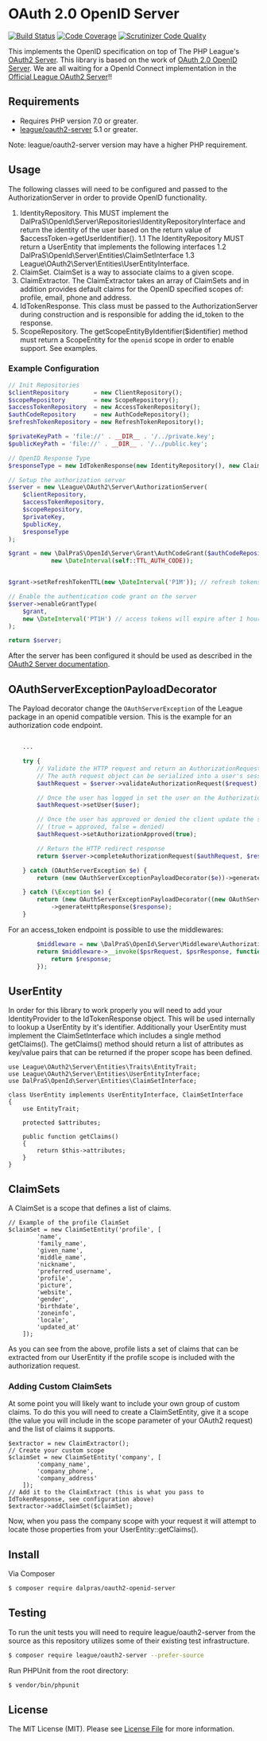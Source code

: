 # OAuth 2.0 OpenID Server

[![Build Status](https://travis-ci.org/dalpras/oauth2-openid-server.svg?branch=master)](https://travis-ci.org/dalpras/oauth2-openid-server) [![Code Coverage](https://scrutinizer-ci.com/g/dalpras/oauth2-openid-server/badges/coverage.png?b=master)](https://scrutinizer-ci.com/g/dalpras/oauth2-openid-server/?branch=master) [![Scrutinizer Code Quality](https://scrutinizer-ci.com/g/dalpras/oauth2-openid-server/badges/quality-score.png?b=master)](https://scrutinizer-ci.com/g/dalpras/oauth2-openid-server/?branch=master)

This implements the OpenID specification on top of The PHP League's [OAuth2 Server](https://github.com/thephpleague/oauth2-server).
This library is based on the work of [OAuth 2.0 OpenID Server](https://github.com/dalpras/oauth2-openid-server).
We are all waiting for a OpenId Connect implementation in the [Official League OAuth2 Server](https://github.com/thephpleague/oauth2-server)!!

## Requirements

* Requires PHP version 7.0 or greater.
* [league/oauth2-server](https://github.com/thephpleague/oauth2-server) 5.1 or greater.

Note: league/oauth2-server version may have a higher PHP requirement.

## Usage
The following classes will need to be configured and passed to the AuthorizationServer in order to provide OpenID functionality.

1. IdentityRepository.  This MUST implement the DalPraS\OpenId\Server\Repositories\IdentityRepositoryInterface and return the identity of the user based on the return value of $accessToken->getUserIdentifier().
    1.1 The IdentityRepository MUST return a UserEntity that implements the following interfaces
      1.2 DalPraS\OpenId\Server\Entities\ClaimSetInterface
      1.3 League\OAuth2\Server\Entities\UserEntityInterface.
2. ClaimSet.  ClaimSet is a way to associate claims to a given scope.
3. ClaimExtractor. The ClaimExtractor takes an array of ClaimSets and in addition provides default claims for the OpenID specified scopes of: profile, email, phone and address.
1. IdTokenResponse. This class must be passed to the AuthorizationServer during construction and is responsible for adding the id_token to the response.
1. ScopeRepository. The getScopeEntityByIdentifier($identifier) method must return a ScopeEntity for the `openid` scope in order to enable support. See examples.

### Example Configuration

```php
// Init Repositories
$clientRepository       = new ClientRepository();
$scopeRepository        = new ScopeRepository();
$accessTokenRepository  = new AccessTokenRepository();
$authCodeRepository     = new AuthCodeRepository();
$refreshTokenRepository = new RefreshTokenRepository();

$privateKeyPath = 'file://' . __DIR__ . '/../private.key';
$publicKeyPath = 'file://' . __DIR__ . '/../public.key';

// OpenID Response Type
$responseType = new IdTokenResponse(new IdentityRepository(), new ClaimExtractor());

// Setup the authorization server
$server = new \League\OAuth2\Server\AuthorizationServer(
    $clientRepository,
    $accessTokenRepository,
    $scopeRepository,
    $privateKey,
    $publicKey,
    $responseType
);

$grant = new \DalPraS\OpenId\Server\Grant\AuthCodeGrant($authCodeRepository, $refreshTokenRepository,
            new \DateInterval(self::TTL_AUTH_CODE));


$grant->setRefreshTokenTTL(new \DateInterval('P1M')); // refresh tokens will expire after 1 month

// Enable the authentication code grant on the server
$server->enableGrantType(
    $grant,
    new \DateInterval('PT1H') // access tokens will expire after 1 hour
);

return $server;
```

After the server has been configured it should be used as described in the [OAuth2 Server documentation](https://oauth2.thephpleague.com/).

## OAuthServerExceptionPayloadDecorator

The Payload decorator change the `OAuthServerException` of the League package in an openid compatible version.
This is the example for an authorization code endpoint.

```php

    ...

    try {
        // Validate the HTTP request and return an AuthorizationRequest object.
        // The auth request object can be serialized into a user's session
        $authRequest = $server->validateAuthorizationRequest($request);

        // Once the user has logged in set the user on the AuthorizationRequest
        $authRequest->setUser($user);

        // Once the user has approved or denied the client update the status
        // (true = approved, false = denied)
        $authRequest->setAuthorizationApproved(true);

        // Return the HTTP redirect response
        return $server->completeAuthorizationRequest($authRequest, $response);

    } catch (OAuthServerException $e) {
        return (new OAuthServerExceptionPayloadDecorator($e))->generateHttpResponse($response);

    } catch (\Exception $e) {
        return (new OAuthServerExceptionPayloadDecorator((new OAuthServerException($e->getMessage(), 0, 'unknown_error', 500))))
            ->generateHttpResponse($response);
    }

```

For an access_token endpoint is possible to use the middlewares:


```php
        $middleware = new \DalPraS\OpenId\Server\Middleware\AuthorizationServerMiddleware($this->getAuthServer());
        return $middleware->__invoke($psrRequest, $psrResponse, function($request, $response) {
            return $response;
        });

```

## UserEntity
In order for this library to work properly you will need to add your IdentityProvider to the IdTokenResponse object.
This will be used internally to lookup a UserEntity by it's identifier.
Additionally your UserEntity must implement the ClaimSetInterface which includes a single method getClaims().
The getClaims() method should return a list of attributes as key/value pairs that can be returned if the proper scope has been defined.

```
use League\OAuth2\Server\Entities\Traits\EntityTrait;
use League\OAuth2\Server\Entities\UserEntityInterface;
use DalPraS\OpenId\Server\Entities\ClaimSetInterface;

class UserEntity implements UserEntityInterface, ClaimSetInterface
{
    use EntityTrait;

    protected $attributes;

    public function getClaims()
    {
        return $this->attributes;
    }
}

```

## ClaimSets

A ClaimSet is a scope that defines a list of claims.

```
// Example of the profile ClaimSet
$claimSet = new ClaimSetEntity('profile', [
        'name',
        'family_name',
        'given_name',
        'middle_name',
        'nickname',
        'preferred_username',
        'profile',
        'picture',
        'website',
        'gender',
        'birthdate',
        'zoneinfo',
        'locale',
        'updated_at'
    ]);
```

As you can see from the above, profile lists a set of claims that can be extracted from our UserEntity if the profile scope is included with the authorization request.

### Adding Custom ClaimSets
At some point you will likely want to include your own group of custom claims. To do this you will need to create a ClaimSetEntity, give it a scope (the value you will include in the scope parameter of your OAuth2 request) and the list of claims it supports.
```
$extractor = new ClaimExtractor();
// Create your custom scope
$claimSet = new ClaimSetEntity('company', [
        'company_name',
        'company_phone',
        'company_address'
    ]);
// Add it to the ClaimExtract (this is what you pass to IdTokenResponse, see configuration above)
$extractor->addClaimSet($claimSet);
```
Now, when you pass the company scope with your request it will attempt to locate those properties from your UserEntity::getClaims().

## Install

Via Composer

``` bash
$ composer require dalpras/oauth2-openid-server
```

## Testing

To run the unit tests you will need to require league/oauth2-server from the source as this repository utilizes some of their existing test infrastructure.

```bash
$ composer require league/oauth2-server --prefer-source
```

Run PHPUnit from the root directory:

```bash
$ vendor/bin/phpunit
```

## License

The MIT License (MIT). Please see [License File](https://github.com/dalpras/oauth2-openid-connect-client/blob/master/LICENSE) for more information.

[PSR-1]: https://github.com/php-fig/fig-standards/blob/master/accepted/PSR-1-basic-coding-standard.md
[PSR-2]: https://github.com/php-fig/fig-standards/blob/master/accepted/PSR-2-coding-style-guide.md
[PSR-4]: https://github.com/php-fig/fig-standards/blob/master/accepted/PSR-4-autoloader.md
